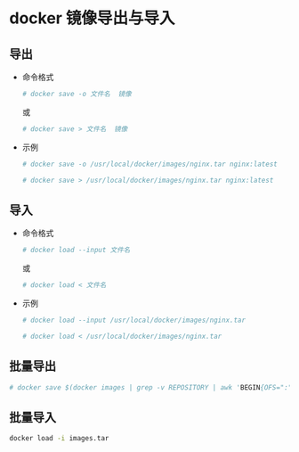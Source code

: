 # docker 镜像导出与导入

## 导出

- 命令格式

    ```bash
    # docker save -o 文件名  镜像
    ```
    或
    ```bash
    # docker save > 文件名  镜像
    ```

- 示例

    ```bash
    # docker save -o /usr/local/docker/images/nginx.tar nginx:latest
    ```
    ```bash
    # docker save > /usr/local/docker/images/nginx.tar nginx:latest
    ```

## 导入

- 命令格式

    ```bash
    # docker load --input 文件名
    ```
    或
    ```bash
    # docker load < 文件名
    ```

- 示例

    ```bash
    # docker load --input /usr/local/docker/images/nginx.tar
    ```
    ```bash
    # docker load < /usr/local/docker/images/nginx.tar
    ```

## 批量导出

```bash
# docker save $(docker images | grep -v REPOSITORY | awk 'BEGIN{OFS=":";ORS=" "}{print $1,$2}') -o images.tar
```

## 批量导入

```bash
docker load -i images.tar
```
